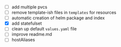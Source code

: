 - [ ] add multiple pvcs
- [ ] remove template-ish files in `templates` for resources
- [ ] automatic creation of helm package and index 
- [x] add statefulset 
- [ ] clean up default `values.yaml` file
- [ ] improve readme.md
- [ ] hostAliases
